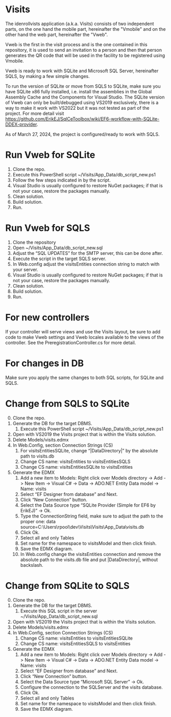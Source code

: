 # Visits
The idenrollvists application (a.k.a. Visits) consists of two independent parts, on the one hand the mobile part, hereinafter the "Vmobile" and on the other hand the web part, hereinafter the "Vweb".

Vweb is the first in the visit process and is the one contained in this repository, it is used to send an invitation to a person and then that person generates the QR code that will be used in the facility to be registered using Vmobile.

Vweb is ready to work with SQLite and Microsoft SQL Server, hereinafter SQLS, by making a few simple changes.

To run the version of SQLite or move from SQLS to SQLite, make sure you have SQLite x86 fully installed, i.e. install the assemblies in the Global Assembly Cache and the Components for Visual Studio. The SQLite version of Vweb can only be built/debugged using VS2019 exclusively, there is a way to make it work with VS2022 but it was not tested as part of the project.
For more detail visit https://github.com/ErikEJ/SqlCeToolbox/wiki/EF6-workflow-with-SQLite-DDEX-provider.

As of March 27, 2024, the project is configured/ready to work with SQLS.

# Run Vweb for SQLite
1. Clone the repo.
2. Execute this PowerShell script ~/Visits/App_Data/db_script_new.ps1
3. Follow the few steps indicated in by the script.
4. Visual Studio is usually configured to restore NuGet packages; if that is not your case, restore the packages manually.
5. Clean solution.
6. Build solution.
7. Run.

# Run Vweb for SQLS
1. Clone the repository
2. Open ~/Visits/App_Data/db_script_new.sql
3. Adjust the “SQL UPDATES” for the SMTP server, this can be done after.
4. Execute the script in the target SQLS server.
5. In Web.config adjust the visitsEntities connection string to match with your server.
6. Visual Studio is usually configured to restore NuGet packages; if that is not your case, restore the packages manually.
7. Clean solution.
8. Build solution.
9. Run.

# For new controllers
If your controller will serve views and use the Visits layout, be sure to add code to make Vweb settings and Vweb locales available to the views of the controller. See the PreregistrationController.cs for more detail.

# For changes in DB
Make sure you apply the same changes to both SQL scripts, for SQLite and SQLS.

# Change from SQLS to SQLite
0. Clone the repo.
1. Generate the DB for the target DBMS.
	1. Execute this PowerShell script ~/Visits/App_Data/db_script_new.ps1
2. Open with VS2019 the Visits project that is within the Visits solution.
3. Delete Models/visits.edmx
4. In Web.Config, section Connection Strings (CS)
	1. For visitsEntitiesSQLite, change “|DataDirectory|” by the absolute path to visits.db
	2. Change CS name: visitsEntities to visitsEntitiesSQLS
	3. Change CS name: visitsEntitiesSQLite to visitsEntities
5. Generate the EDMX
	1. Add a new item to Models: Right click over Models directory -> Add -> New Item -> Visual C# -> Data -> ADO.NET Entity Data model -> Name: visits
	2. Select “EF Designer from database” and Next.
	3. Click “New Connection” button.
	4. Select the Data Source type “SQLite Provider (Simple for EF6 by ErikEJ)” -> Ok.
	5. Type the ConnectionString field, make sure to adjust the path to the proper one: data source=C:\Users\rpool\dev\Visits\Visits\App_Data\visits.db
	6. Click Ok.
	7. Select all and only Tables
	8. Set name for the namespace to visitsModel and then click finish.
	9. Save the EDMX diagram.
	10. In Web.config change the visitsEntities connection and remove the absolute path to the visits.db file and put |DataDirectory|, without backslash.

# Change from SQLite to SQLS
0. Clone the repo.
1. Generate the DB for the target DBMS.
	1. Execute this SQL script in the server ~/Visits/App_Data/db_script_new.sql
2. Open with VS2019 the Visits project that is within the Visits solution.
3. Delete Models/visits.edmx
4. In Web.Config, section Connection Strings (CS)
	1. Change CS name: visitsEntities to visitsEntitiesSQLite
	2. Change CS name: visitsEntitiesSQLS to visitsEntities
5. Generate the EDMX
	1. Add a new item to Models: Right click over Models directory -> Add -> New Item -> Visual C# -> Data -> ADO.NET Entity Data model -> Name: visits
	2. Select “EF Designer from database” and Next.
	3. Click “New Connection” button.
	4. Select the Data Source type “Microsoft SQL Server” -> Ok.
	5. Configure the connection to the SQLServer and the visits database.
	6. Click Ok.
	7. Select all and only Tables
	8. Set name for the namespace to visitsModel and then click finish.
	9. Save the EDMX diagram.
